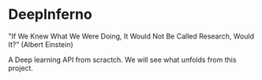 # DeepInferno

"If We Knew What We Were Doing, It Would Not Be Called Research, Would It?” (Albert Einstein)

A Deep learning API from scractch. We will see what unfolds from this project. 
